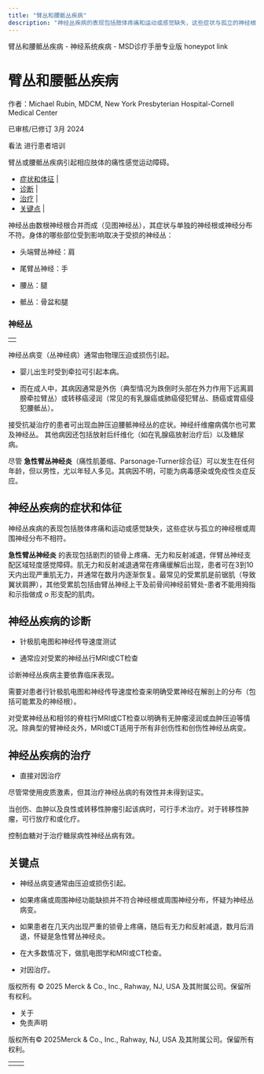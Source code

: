 ```yaml
---
title: "臂丛和腰骶丛疾病"
description: "神经丛疾病的表现包括肢体疼痛和运动或感觉缺失，这些症状与孤立的神经根或周围神经分布不相符。"
---
```


﻿臂丛和腰骶丛疾病 \- 神经系统疾病 \- MSD诊疗手册专业版 honeypot link

# 臂丛和腰骶丛疾病

作者：Michael Rubin, MDCM, New York Presbyterian Hospital-Cornell Medical Center

已审核/已修订 3月 2024

看法 进行患者培训

臂丛或腰骶丛疾病引起相应肢体的痛性感觉运动障碍。

- [症状和体征](#症状和体征_v1046419_zh) \|
- [诊断](#诊断_v1046423_zh) \|
- [治疗](#治疗_v1046426_zh) \|
- [关键点](#关键点_v6570123_zh) \|

神经丛由数根神经根合并而成（见图神经丛），其症状与单独的神经根或神经分布不符。身体的哪些部位受到影响取决于受损的神经丛：

- 头端臂丛神经：肩

- 尾臂丛神经：手

- 腰丛：腿

- 骶丛：骨盆和腿


### 神经丛

|     |
| --- |
|  |

神经丛病变（丛神经病）通常由物理压迫或损伤引起。

- 婴儿出生时受到牵拉可引起本病。

- 而在成人中，其病因通常是外伤（典型情况为跌倒时头部在外力作用下远离肩膀牵拉臂丛）或转移癌浸润（常见的有乳腺癌或肺癌侵犯臂丛、肠癌或胃癌侵犯腰骶丛）。


接受抗凝治疗的患者可出现血肿压迫腰骶神经丛的症状。神经纤维瘤病偶尔也可累及神经丛。 其他病因还包括放射后纤维化（如在乳腺癌放射治疗后）以及糖尿病。

尽管 **急性臂丛神经炎**（痛性肌萎缩、Parsonage-Turner综合征）可以发生在任何年龄，但以男性，尤以年轻人多见。其病因不明，可能为病毒感染或免疫性炎症反应。

## 神经丛疾病的症状和体征

神经丛疾病的表现包括肢体疼痛和运动或感觉缺失，这些症状与孤立的神经根或周围神经分布不相符。

**急性臂丛神经炎** 的表现包括剧烈的锁骨上疼痛、无力和反射减退，伴臂丛神经支配区域轻度感觉障碍。肌无力和反射减退通常在疼痛缓解后出现，患者可在3到10天内出现严重肌无力，并通常在数月内逐渐恢复。最常见的受累肌是前锯肌（导致翼状肩胛），其他受累肌包括由臂丛神经上干及前骨间神经前臂处-患者不能用拇指和示指做成 _ο_ 形支配的肌肉。

## 神经丛疾病的诊断

- 针极肌电图和神经传导速度测试

- 通常应对受累的神经丛行MRI或CT检查


诊断神经丛疾病主要依靠临床表现。

需要对患者行针极肌电图和神经传导速度检查来明确受累神经在解剖上的分布（包括可能累及的神经根）。

对受累神经丛和相邻的脊柱行MRI或CT检查以明确有无肿瘤浸润或血肿压迫等情况。除典型的臂神经炎外，MRI或CT适用于所有非创伤性和创伤性神经丛病变。

## 神经丛疾病的治疗

- 直接对因治疗


尽管常使用皮质激素，但其治疗神经丛病的有效性并未得到证实。

当创伤、血肿以及良性或转移性肿瘤引起该病时，可行手术治疗。对于转移性肿瘤，可行放疗和或化疗。

控制血糖对于治疗糖尿病性神经丛病有效。

## 关键点

- 神经丛病变通常由压迫或损伤引起。

- 如果疼痛或周围神经功能缺损并不符合神经根或周围神经分布，怀疑为神经丛病变。

- 如果患者在几天内出现严重的锁骨上疼痛，随后有无力和反射减退，数月后消退，怀疑是急性臂丛神经炎。

- 在大多数情况下，做肌电图学和MRI或CT检查。

- 对因治疗。




版权所有 © 2025
Merck & Co., Inc., Rahway, NJ, USA 及其附属公司。保留所有权利。

- 关于
- 免责声明

版权所有© 2025Merck & Co., Inc., Rahway, NJ, USA 及其附属公司。保留所有权利。

|     |     |
| --- | --- |
|  |  |